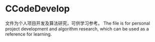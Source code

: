# CCodeDevelop
文件为个人项目开发及算法研究，可供学习参考。
The file is for personal project development and algorithm research, which can be used as a reference for learning.
